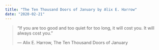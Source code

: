 ```yaml
---
title: "The Ten Thousand Doors of January by Alix E. Harrow"
date: "2020-02-21"
---
```


> “If you are too good and too quiet for too long, it will cost you. It will always cost you.”
> 
> — Alix E. Harrow, The Ten Thousand Doors of January

